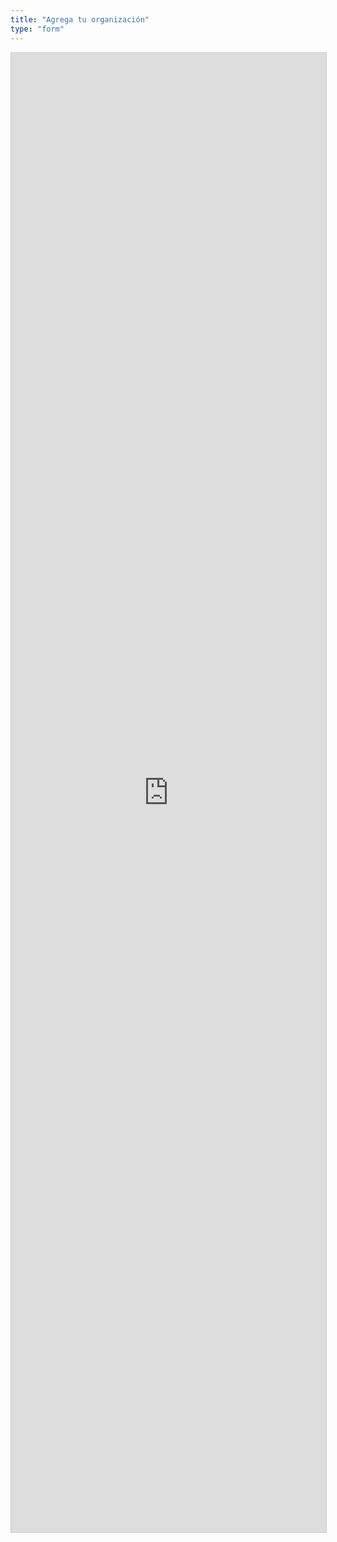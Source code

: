 ```yaml
---
title: "Agrega tu organización"
type: "form"
---
```


<script src="https://static.airtable.com/js/embed/embed_snippet_v1.js"></script><iframe class="airtable-embed airtable-dynamic-height" src="https://airtable.com/embed/shrcm7h4SnG7MHsIt?backgroundColor=orange" frameborder="0" onmousewheel="" width="100%" height="2367" style="background: transparent; border: 1px solid #ccc;"></iframe>